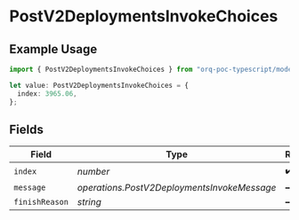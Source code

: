 # PostV2DeploymentsInvokeChoices

## Example Usage

```typescript
import { PostV2DeploymentsInvokeChoices } from "orq-poc-typescript/models/operations";

let value: PostV2DeploymentsInvokeChoices = {
  index: 3965.06,
};
```

## Fields

| Field                                       | Type                                        | Required                                    | Description                                 |
| ------------------------------------------- | ------------------------------------------- | ------------------------------------------- | ------------------------------------------- |
| `index`                                     | *number*                                    | :heavy_check_mark:                          | N/A                                         |
| `message`                                   | *operations.PostV2DeploymentsInvokeMessage* | :heavy_minus_sign:                          | N/A                                         |
| `finishReason`                              | *string*                                    | :heavy_minus_sign:                          | N/A                                         |